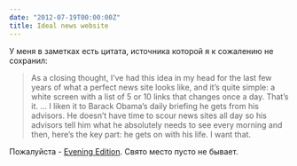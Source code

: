```yaml
---
date: "2012-07-19T00:00:00Z"
title: Ideal news website
---
```


У меня в заметках есть цитата, источника которой я к сожалению не сохранил:

<blockquote>As a closing thought, I’ve had this idea in my head for the last few years of what a perfect news site looks like, and it’s quite simple: a white screen with a list of 5 or 10 links that changes once a day. That’s it.
…
I liken it to Barack Obama’s daily briefing he gets from his advisors. He doesn’t have time to scour news sites all day so his advisors tell him what he absolutely needs to see every morning and then, here’s the key part: he gets on with his life. I want that.</blockquote>

Пожалуйста - <a href="http://evening-edition.com/">Evening Edition</a>. Свято место пусто не бывает.